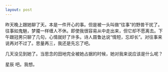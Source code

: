 ```yaml
---
layout: post
---
```

昨天晚上跟她聊了天。本是一件开心的事。但是被一头叫做“往事”的野兽干扰了。往事如鬼魅，梦魇一样缠人不休。即使我很容易从中走出来，但它却不愿离去。下午跟冠男只聊了几句，心情就好了许多。诗人聂鲁达说“情短，忘却长”。对往事来说再对不过了。思量再三，我还是先忘了吧。
  
几天没见到她了。当思念的田地完全被她占据的时候，她对我来说应该是什么呢？
  
星辰 吧。我想。
